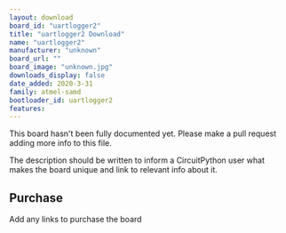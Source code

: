 ```yaml
---
layout: download
board_id: "uartlogger2"
title: "uartlogger2 Download"
name: "uartlogger2"
manufacturer: "unknown"
board_url: ""
board_image: "unknown.jpg"
downloads_display: false
date_added: 2020-3-31
family: atmel-samd
bootloader_id: uartlogger2
features:
---
```


This board hasn't been fully documented yet. Please make a pull request adding more info to this file.

The description should be written to inform a CircuitPython user what makes the board unique and link to relevant info about it.

## Purchase
Add any links to purchase the board
